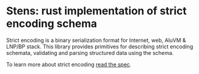 # Stens: rust implementation of strict encoding schema

Strict encoding is a binary serialization format for Internet, web, AluVM & 
LNP/BP stack. This library provides primitives for describing strict encoding
schemata, validating and parsing structured data using the schema.

To learn more about strict encoding [read the spec](https://www.strict-encoding.org).
